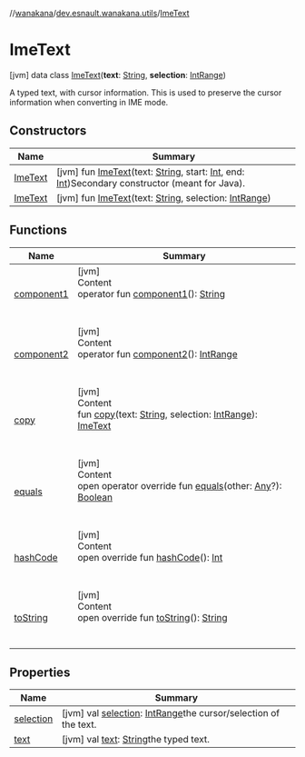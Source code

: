//[wanakana](../../index.md)/[dev.esnault.wanakana.utils](../index.md)/[ImeText](index.md)



# ImeText  
 [jvm] data class [ImeText](index.md)(**text**: [String](https://kotlinlang.org/api/latest/jvm/stdlib/kotlin/-string/index.html), **selection**: [IntRange](https://kotlinlang.org/api/latest/jvm/stdlib/kotlin.ranges/-int-range/index.html))

A typed text, with cursor information. This is used to preserve the cursor information when converting in IME mode.

   


## Constructors  
  
|  Name|  Summary| 
|---|---|
| <a name="dev.esnault.wanakana.utils/ImeText/ImeText/#kotlin.String#kotlin.Int#kotlin.Int/PointingToDeclaration/"></a>[ImeText](-ime-text.md)| <a name="dev.esnault.wanakana.utils/ImeText/ImeText/#kotlin.String#kotlin.Int#kotlin.Int/PointingToDeclaration/"></a> [jvm] fun [ImeText](-ime-text.md)(text: [String](https://kotlinlang.org/api/latest/jvm/stdlib/kotlin/-string/index.html), start: [Int](https://kotlinlang.org/api/latest/jvm/stdlib/kotlin/-int/index.html), end: [Int](https://kotlinlang.org/api/latest/jvm/stdlib/kotlin/-int/index.html))Secondary constructor (meant for Java).   <br>
| <a name="dev.esnault.wanakana.utils/ImeText/ImeText/#kotlin.String#kotlin.ranges.IntRange/PointingToDeclaration/"></a>[ImeText](-ime-text.md)| <a name="dev.esnault.wanakana.utils/ImeText/ImeText/#kotlin.String#kotlin.ranges.IntRange/PointingToDeclaration/"></a> [jvm] fun [ImeText](-ime-text.md)(text: [String](https://kotlinlang.org/api/latest/jvm/stdlib/kotlin/-string/index.html), selection: [IntRange](https://kotlinlang.org/api/latest/jvm/stdlib/kotlin.ranges/-int-range/index.html))   <br>


## Functions  
  
|  Name|  Summary| 
|---|---|
| <a name="dev.esnault.wanakana.utils/ImeText/component1/#/PointingToDeclaration/"></a>[component1](component1.md)| <a name="dev.esnault.wanakana.utils/ImeText/component1/#/PointingToDeclaration/"></a>[jvm]  <br>Content  <br>operator fun [component1](component1.md)(): [String](https://kotlinlang.org/api/latest/jvm/stdlib/kotlin/-string/index.html)  <br><br><br>
| <a name="dev.esnault.wanakana.utils/ImeText/component2/#/PointingToDeclaration/"></a>[component2](component2.md)| <a name="dev.esnault.wanakana.utils/ImeText/component2/#/PointingToDeclaration/"></a>[jvm]  <br>Content  <br>operator fun [component2](component2.md)(): [IntRange](https://kotlinlang.org/api/latest/jvm/stdlib/kotlin.ranges/-int-range/index.html)  <br><br><br>
| <a name="dev.esnault.wanakana.utils/ImeText/copy/#kotlin.String#kotlin.ranges.IntRange/PointingToDeclaration/"></a>[copy](copy.md)| <a name="dev.esnault.wanakana.utils/ImeText/copy/#kotlin.String#kotlin.ranges.IntRange/PointingToDeclaration/"></a>[jvm]  <br>Content  <br>fun [copy](copy.md)(text: [String](https://kotlinlang.org/api/latest/jvm/stdlib/kotlin/-string/index.html), selection: [IntRange](https://kotlinlang.org/api/latest/jvm/stdlib/kotlin.ranges/-int-range/index.html)): [ImeText](index.md)  <br><br><br>
| <a name="kotlin/Any/equals/#kotlin.Any?/PointingToDeclaration/"></a>[equals](../-mapping-builder/index.md#%5Bkotlin%2FAny%2Fequals%2F%23kotlin.Any%3F%2FPointingToDeclaration%2F%5D%2FFunctions%2F382485239)| <a name="kotlin/Any/equals/#kotlin.Any?/PointingToDeclaration/"></a>[jvm]  <br>Content  <br>open operator override fun [equals](../-mapping-builder/index.md#%5Bkotlin%2FAny%2Fequals%2F%23kotlin.Any%3F%2FPointingToDeclaration%2F%5D%2FFunctions%2F382485239)(other: [Any](https://kotlinlang.org/api/latest/jvm/stdlib/kotlin/-any/index.html)?): [Boolean](https://kotlinlang.org/api/latest/jvm/stdlib/kotlin/-boolean/index.html)  <br><br><br>
| <a name="kotlin/Any/hashCode/#/PointingToDeclaration/"></a>[hashCode](../-mapping-builder/index.md#%5Bkotlin%2FAny%2FhashCode%2F%23%2FPointingToDeclaration%2F%5D%2FFunctions%2F382485239)| <a name="kotlin/Any/hashCode/#/PointingToDeclaration/"></a>[jvm]  <br>Content  <br>open override fun [hashCode](../-mapping-builder/index.md#%5Bkotlin%2FAny%2FhashCode%2F%23%2FPointingToDeclaration%2F%5D%2FFunctions%2F382485239)(): [Int](https://kotlinlang.org/api/latest/jvm/stdlib/kotlin/-int/index.html)  <br><br><br>
| <a name="kotlin/Any/toString/#/PointingToDeclaration/"></a>[toString](../-mapping-builder/index.md#%5Bkotlin%2FAny%2FtoString%2F%23%2FPointingToDeclaration%2F%5D%2FFunctions%2F382485239)| <a name="kotlin/Any/toString/#/PointingToDeclaration/"></a>[jvm]  <br>Content  <br>open override fun [toString](../-mapping-builder/index.md#%5Bkotlin%2FAny%2FtoString%2F%23%2FPointingToDeclaration%2F%5D%2FFunctions%2F382485239)(): [String](https://kotlinlang.org/api/latest/jvm/stdlib/kotlin/-string/index.html)  <br><br><br>


## Properties  
  
|  Name|  Summary| 
|---|---|
| <a name="dev.esnault.wanakana.utils/ImeText/selection/#/PointingToDeclaration/"></a>[selection](selection.md)| <a name="dev.esnault.wanakana.utils/ImeText/selection/#/PointingToDeclaration/"></a> [jvm] val [selection](selection.md): [IntRange](https://kotlinlang.org/api/latest/jvm/stdlib/kotlin.ranges/-int-range/index.html)the cursor/selection of the text.   <br>
| <a name="dev.esnault.wanakana.utils/ImeText/text/#/PointingToDeclaration/"></a>[text](text.md)| <a name="dev.esnault.wanakana.utils/ImeText/text/#/PointingToDeclaration/"></a> [jvm] val [text](text.md): [String](https://kotlinlang.org/api/latest/jvm/stdlib/kotlin/-string/index.html)the typed text.   <br>

